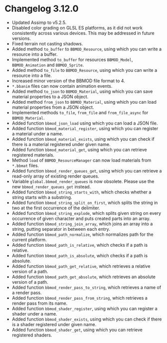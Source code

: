 # Changelog 3.12.0

* Updated Assimp to v5.2.5.
* Disabled color grading on GLSL ES platforms, as it did not work consistently across various devices. This may be addressed in future versions.
* Fixed terrain not casting shadows.
* Added method `to_buffer` to `BBMOD_Resource`, using which you can write a resource into a buffer.
* Implemented method `to_buffer` for resources `BBMOD_Model`, `BBMOD_Animation` and `BBMOD_Sprite`.
* Added method `to_file` to `BBMOD_Resource`, using which you can write a resource into a file.
* Increased minor version of the BBMOD file format to 4.
* `*.bbanim` files can now contain animation events.
* Added method `to_json` to `BBMOD_Material`, using which you can save material properties to a JSON object.
* Added method `from_json` to `BBMOD_Material`, using which you can load material properties from a JSON object.
* Implemented methods `to_file`, `from_file` and `from_file_async` for `BBMOD_Material`.
* Added function `bbmod_json_load` using which you can load a JSON file.
* Added function `bbmod_material_register`, using which you can register a material under a name.
* Added function `bbmod_material_exists`, using which you can check if there is a material registered under given name.
* Added function `bbmod_material_get`, using which you can retrieve registered materials.
* Method `load` of `BBMOD_ResourceManager` can now load materials from `*.bbmat` files.
* Added function `bbmod_render_queues_get`, using which you can retrieve a read-only array of existing render queues.
* Variable `global.bbmod_render_queues` is now obsolete. Please use the new `bbmod_render_queues_get` instead.
* Added function `bbmod_string_starts_with`, which checks whether a string starts with a substring.
* Added function `bbmod_string_split_on_first`, which splits the string in two at the first occurrence of the delimiter.
* Added function `bbmod_string_explode`, which splits given string on every occurrence of given character and puts created parts into an array.
* Added function `bbmod_string_join_array`, which joins an array into a string, putting separator in between each entry.
* Added function `bbmod_path_normalize`, which normalizes path for the current platform.
* Added function `bbmod_path_is_relative`, which checks if a path is relative.
* Added function `bbmod_path_is_absolute`, which checks if a path is absolute.
* Added function `bbmod_path_get_relative`, which retrieves a relative version of a path.
* Added function `bbmod_path_get_absolute`, which retrieves an absolute version of a path.
* Added function `bbmod_render_pass_to_string`, which retrieves a name of a render pass.
* Added function `bbmod_render_pass_from_string`, which retrieves a render pass from its name.
* Added function `bbmod_shader_register`, using which you can register a shader under a name.
* Added function `bbmod_shader_exists`, using which you can check if there is a shader registered under given name.
* Added function `bbmod_shader_get`, using which you can retrieve registered shaders.
